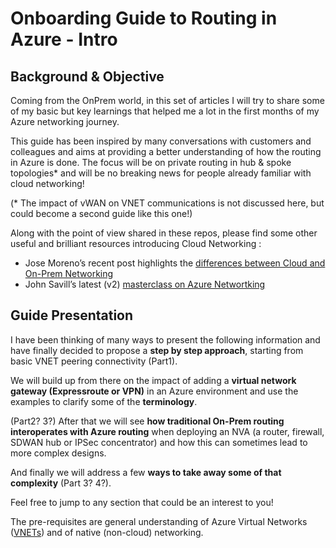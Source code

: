 # Onboarding Guide to Routing in Azure - Intro

## Background & Objective

Coming from the OnPrem world, in this set of articles I will try to share some of my basic but key learnings that helped me a lot in the first months of my Azure networking journey. 

This guide has been inspired by many conversations with customers and colleagues and aims at providing a better understanding of how the routing in Azure is done. The focus will be on private routing in hub & spoke topologies* and will be no breaking news for people already familiar with cloud networking! 

(\* The impact of vWAN on VNET communications is not discussed here, but could become a second guide like this one!)

Along with the point of view shared in these repos, please find some other useful and brilliant resources introducing Cloud Networking :
- Jose Moreno’s recent post highlights the [differences between Cloud and On-Prem Networking](https://blog.cloudtrooper.net/2023/01/21/azure-networking-is-not-like-your-on-onprem-network/)
- John Savill’s latest (v2) [masterclass on Azure Networtking](https://youtu.be/9DuTWSvsLXM)

## Guide Presentation

I have been thinking of many ways to present the following information and have finally decided to propose a **step by step approach**, starting from basic VNET peering connectivity (Part1).

We will build up from there on the impact of adding a **virtual network gateway (Expressroute or VPN)** in an Azure environment and use the examples to clarify some of the **terminology**. 

(Part2? 3?) After that we will see **how traditional On-Prem routing interoperates with Azure routing** when deploying an NVA (a router, firewall, SDWAN hub or IPSec concentrator) and how this can sometimes lead to more complex designs. 

And finally we will address a few **ways to take away some of that complexity** (Part 3? 4?).

Feel free to jump to any section that could be an interest to you!

The pre-requisites are general understanding of Azure Virtual Networks ([VNETs](https://learn.microsoft.com/en-us/azure/virtual-network/virtual-networks-overview)) and of native (non-cloud) networking.





